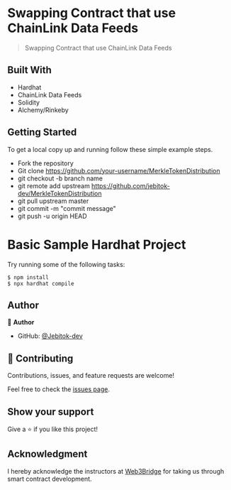 # Swapping Contract that use ChainLink Data Feeds 

> Swapping Contract that use ChainLink Data Feeds 

<!-- Additional description about the project and its features. -->

## Built With

- Hardhat
- ChainLink Data Feeds
- Solidity
- Alchemy/Rinkeby

<!-- ## Live Demo -->

## Getting Started

To get a local copy up and running follow these simple example steps.

- Fork the repository
- Git clone https://github.com/your-username/MerkleTokenDistribution
- git checkout -b branch name
- git remote add upstream https://github.com/jebitok-dev/MerkleTokenDistribution
- git pull upstream master
- git commit -m "commit message"
- git push -u origin HEAD

# Basic Sample Hardhat Project

Try running some of the following tasks:

```shell
$ npm install
$ npx hardhat compile
```

## Author

👤 **Author**

- GitHub: [@Jebitok-dev](https://github.com/Jebitok-dev)

## 🤝 Contributing

Contributions, issues, and feature requests are welcome!

Feel free to check the [issues page](issues/).

## Show your support

Give a ⭐️ if you like this project!

## Acknowledgment

 I hereby acknowledge the instructors at [Web3Bridge](Web3Bridge.com) for taking us through smart contract development.

